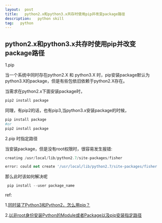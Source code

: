 ```yaml
---
layout:  post      
title:   python2.x和python3.x共存时使用pip并改变package路径
description:   python skill          
tag:   python   
---
```


## python2.x和python3.x共存时使用pip并改变package路径

1.pip

当一个系统中同时存在python2.X 和 python3.X 时，pip安装package默认为python3.X的package，但是有些包依旧依赖于python2.X存在。

当需求在python2.x下面安装package时，

```python
pip2 install package
```

同理，有pip2的话，也有pip3,当python3.x安装package的时候，

```python
pip install package
#or
pip2 install package
```

2.pip 时指定路径

当安装package，但是没有root权限时，很容易发生报错:

```python
creating /usr/local/lib/python2.7/site-packages/fisher

error: could not create '/usr/local/lib/python2.7/site-packages/fisher': Permission denied
```

那么此时该如何解决呢

```python
 pip install --user package_name
```

ref:

1.[同时装了Python3和Python2，怎么用pip？](https://www.zhihu.com/question/21653286)

2.[以非root身份安装Python的Module或者Package以及pip安装指定路径](https://www.jianshu.com/p/92a109ddf695)

